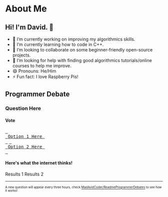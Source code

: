 # About Me

## Hi! I'm David. 👋

- 🔭 I’m currently working on improving my algorithmics skills.
- 🌱 I’m currently learning how to code in C++.
- 👯 I’m looking to collaborate on some beginner-friendly open-source projects.
- 🤔 I’m looking for help with finding good algorithmics tutorials/online courses to help me improve.
- 😄 Pronouns: He/Him
- ⚡ Fun fact: I love Raspberry Pis!

## Programmer Debate
### <!-- Question starts -->Question Here<!-- Question ends -->
#### Vote
[<kbd> <br> <!-- Option 1 starts -->Option 1 Here<!-- Option 1 ends --> <br> </kbd>][Option 1]
[<kbd> <br> <!-- Option 2 starts -->Option 2 Here<!-- Option 2 ends --> <br> </kbd>][Option 2]
#### Here's what the internet thinks!
<!-- Results 1 starts -->Results 1<!-- Results 1 ends -->
<!-- Results 2 starts -->Results 2<!-- Results 2 ends -->
---
<sup><sub>A new question will appear every three hours, check [MadAvidCoder/ReadmeProgrammerDebates](https://github.com/MadAvidCoder/ReadmeProgrammerDebates) to see how it works!</sub></sub>  

<!-- Links -->
[Option 1]: https://froggerapi.madavidcoder.hackclub.app/option-1
[Option 2]: https://froggerapi.madavidcoder.hackclub.app/option-2
